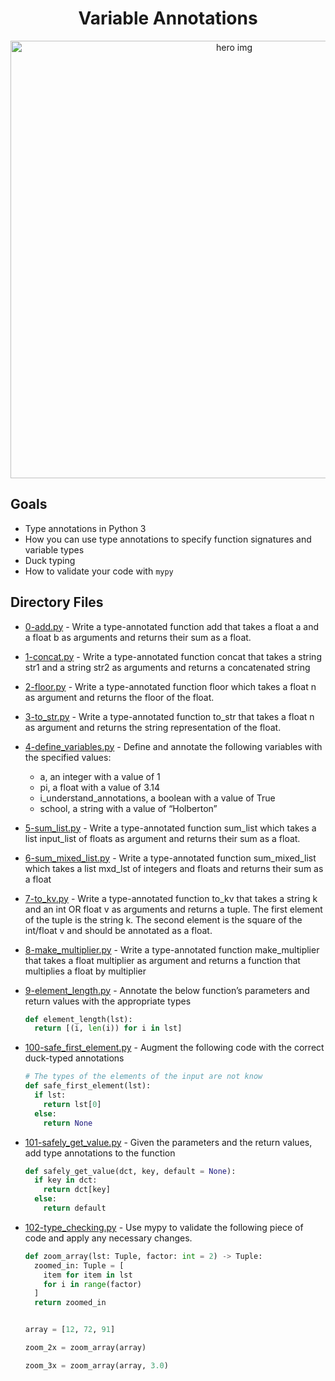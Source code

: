 <h1 align="center">Variable Annotations</h1>

<p align="center">
  <img src="https://i.redd.it/y9y25tefi5401.png" alt="hero img" width="700">
</p>

## Goals

* Type annotations in Python 3
* How you can use type annotations to specify function signatures and variable types
* Duck typing
* How to validate your code with `mypy`

## Directory Files

* [0-add.py](0-add.py) - Write a type-annotated function add that takes a float a and a float b as arguments and returns their sum as a float.
* [1-concat.py](1-concat.py) - Write a type-annotated function concat that takes a string str1 and a string str2 as arguments and returns a concatenated string
* [2-floor.py](2-floor.py) - Write a type-annotated function floor which takes a float n as argument and returns the floor of the float.
* [3-to_str.py](3-to_str.py) - Write a type-annotated function to_str that takes a float n as argument and returns the string representation of the float.
* [4-define_variables.py](4-define_variables.py) - Define and annotate the following variables with the specified values:
  * a, an integer with a value of 1
  * pi, a float with a value of 3.14
  * i_understand_annotations, a boolean with a value of True
  * school, a string with a value of “Holberton”

* [5-sum_list.py](5-sum_list.py) - Write a type-annotated function sum_list which takes a list input_list of floats as argument and returns their sum as a float.
* [6-sum_mixed_list.py](6-sum_mixed_list.py) - Write a type-annotated function sum_mixed_list which takes a list mxd_lst of integers and floats and returns their sum as a float
* [7-to_kv.py](7-to_kv.py) - Write a type-annotated function to_kv that takes a string k and an int OR float v as arguments and returns a tuple. The first element of the tuple is the string k. The second element is the square of the int/float v and should be annotated as a float.
* [8-make_multiplier.py](8-make_multiplier.py) - Write a type-annotated function make_multiplier that takes a float multiplier as argument and returns a function that multiplies a float by multiplier
* [9-element_length.py](9-element_length.py) - Annotate the below function’s parameters and return values with the appropriate types
  ```Python
  def element_length(lst):
    return [(i, len(i)) for i in lst]
  ```
* [100-safe_first_element.py](100-safe_first_element.py) - Augment the following code with the correct duck-typed annotations
  ```Python
  # The types of the elements of the input are not know
  def safe_first_element(lst):
    if lst:
      return lst[0]
    else:
      return None
  ```
* [101-safely_get_value.py](101-safely_get_value.py) - Given the parameters and the return values, add type annotations to the function
  ```Python
  def safely_get_value(dct, key, default = None):
    if key in dct:
      return dct[key]
    else:
      return default
  ```
* [102-type_checking.py](102-type_checking.py) - Use mypy to validate the following piece of code and apply any necessary changes.
  ```Python
  def zoom_array(lst: Tuple, factor: int = 2) -> Tuple:
    zoomed_in: Tuple = [
      item for item in lst
      for i in range(factor)
    ]
    return zoomed_in


  array = [12, 72, 91]

  zoom_2x = zoom_array(array)

  zoom_3x = zoom_array(array, 3.0)
  ```
